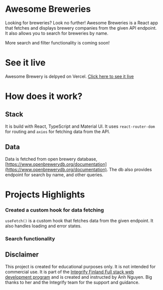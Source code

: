 # Awesome Breweries

Looking for breweries? Look no further! Awesome Breweries is a React app that fetches and displays brewery companies from the given API endpoint. It also allows you to search for breweries by name.

More search and filter functionality is coming soon!

# See it live
Awesome Brewery is delpyed on Vercel. [Click here to see it live](https://awesome-brewery.vercel.app/)

# How does it work?

## Stack
It is build with React, TypeScript and Material UI. It uses `react-router-dom` for routing and `axios` for fetching data from the API.

## Data
Data is fetched from open brewery database, [https://www.openbrewerydb.org/documentation](https://www.openbrewerydb.org/documentation).
The db also provides endpoint for search by name, and other queries.

# Projects Highlights

### Created a custom hook for data fetching
`useFetch()` is a custom hook that fetches data from the given endpoint. It also handles loading and error states.

### Search functionality
<!--The search functionality is implemented using `useDebounce` hook. It debounces the search input and fetches data only after the user has stopped typing for a certain amount of time.-->



## Disclaimer
This project is created for educational purposes only. It is not intended for commercial use.
It is part of the [Integrify Finland Full stack web development program](https://www.integrify.io/) and is created and instructed by Anh Nguyen. Big thanks to her and the Integrify team for the support and guidance.